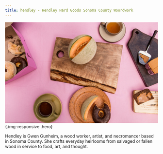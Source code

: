 ```yaml
---
title: hendley - Hendley Hard Goods Sonoma County Woordwork
---
```


![](/img/Hendley_May2016_MG_1889-XL.jpg){.img-responsive .hero}

Hendley is Gwen Gunheim, a wood worker, artist, and necromancer based in Sonoma County. She crafts everyday heirlooms from salvaged or fallen wood in service to food, art, and thought.


